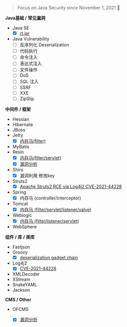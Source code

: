 > Focus on Java Security since November 1, 2021 👣


**Java基础 / 常见漏洞**
- Java SE 
    - [x] [rt.jar](https://github.com/pen4uin/JavaSec/blob/main/basic-knowledge/jar_rt.md)
- Java Vulnerability
    - [ ] 反序列化 Deserialization
    - [ ] 代码执行
    - [ ] 命令注入
    - [ ] 表达式注入
    - [ ] 文件操作
    - [ ] DoS
    - [ ] SQL 注入
    - [ ] SSRF
    - [ ] XXE
    - [ ] ZipSlip

**中间件 / 框架**
- Hessian
- Hibernate
- JBoss
- Jetty
    - [x] [内存马(filter)](https://github.com/pen4uin/JavaSec/tree/main/fileless-shell/jetty)  
- MyBatis
- Resin
    - [x] [内存马(filter/servlet)](https://github.com/pen4uin/JavaSec/blob/main/fileless-shell/resin/)
    - [x] [漏洞分析](https://github.com/pen4uin/JavaSec/tree/main/vulnerability-analysis/resin)
- Shiro
    - [x] 漏洞利用 修改key 
- Struts2
    - [x] [Apache Struts2 RCE via Log4j2 CVE-2021-44228](https://github.com/pen4uin/JavaSec/tree/main/vulnerability-analysis/struts2)
- Spring 
    - [x] 内存马 (controller/interceptor)
- Tomcat 
    - [x] [内存马 (filter/servlet/listener/valve)](https://github.com/pen4uin/JavaSec/tree/main/fileless-shell/tomcat)
- Weblogic
    - [x] [内存马 (filter/listener/servlet)](https://github.com/pen4uin/JavaSec/blob/main/fileless-shell/weblogic/)
- WebSphere

**组件 / 库 / 类库**
- Fastjson
- Groovy
    - [x] [deserialization gadget chain](https://github.com/pen4uin/JavaSec/blob/main/post-exploitation/deserialization/jar_groovy.md)
- Log4j2
    - [x] [CVE-2021-44228](https://github.com/pen4uin/JavaSec/tree/main/vulnerability-analysis/log4j2)
- XMLDecoder
- XStream
- SnakeYAML
- Jackson

**CMS / Other**
- OFCMS
    - [x] [漏洞分析](https://github.com/pen4uin/JavaSec/tree/main/code-audit/01_ofcms)

